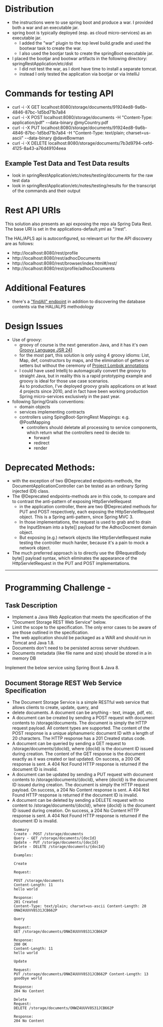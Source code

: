 # Distribution

* the instructions were to use spring boot and produce a war. I provided both a war and an executable jar. 
* spring boot is typically deployed (esp. as cloud micro-services) as an executable jar. 
   * I added the "war" plugin to the top level build.gradle and used the bootwar task to create the war. 
   * I also used the bootjar task to create the springBoot executable jar. 
* I placed the bootjar and bootwar artifacts in the following directory: springRestApplication/etc/dist
   * I did not test the war, as I dont have time to install a separate tomcat. 
   * instead I only tested the application via bootjar or via IntelliJ 

# Commands for testing API

* curl -i -X GET localhost:8080/storage/documents/91924ed8-9a6b-4846-87bc-1d5bd71b7a84
* curl -i -X POST localhost:8080/storage/documents   -H "Content-Type: application/pdf"   --data-binary @myCountry.pdf
* curl -i -X PUT localhost:8080/storage/documents/91924ed8-9a6b-4846-87bc-1d5bd71b7a84 -H "Content-Type: text/plain; charset=us-ascii"   --data-binary @daveBowman
* curl -i -X DELETE localhost:8080/storage/documents/7b3d9794-cefd-4125-8a43-a76d49104eea

## Example Test Data and Test Data results

* look in springRestApplication/etc/notes/testing/documents for the raw test data
* look in springRestApplication/etc/notes/testing/results for the transcript of the commands and their output

# Rest API URIs

This solution also presents an api exposing the repo ala Spring Data Rest. The base URI is set in the 
applications-default.yml as "/rest". 

The HAL/APLS api is autoconfigured, so relevant uri for the API discovery are as follows: 

* http://localhost:8080/rest/profile
* http://localhost:8080/rest/adhocDocuments
* http://localhost:8080/rest/browser/index.html#/rest/
* http://localhost:8080/rest/profile/adhocDocuments

# Additional Features

* there's a ["findAll" endpoint](http://localhost:8080/storage/findAll) in addition to discovering the database contents via the HAL/ALPS methodology

# Design Issues

* Use of groovy: 
   * groovy of course is the next generation Java, and it has it's own [Groovy Language JSR 241](https://jcp.org/en/jsr/detail?id=241)
   * for the most part, this solution is only using 4 groovy idioms: List, Map, def, constructors by maps, and the 
elimination of getters or setters but without the ceremony of [Project Lombok annotations](https://projectlombok.org/) 
   * I could have used Intellij to automagically convert the groovy to straight Java, but in reality this is a rapid 
prototyping example and groovy is ideal for those use case scenarios.  
As to production, I've deployed groovy grails applications on at least 4 projects since 2010, and in fact have been working production Spring micro-services 
exclusively in the past year. 
* following Spring/Grails conventions: 
   * domain objects
   * services implementing contracts
   * controllers using SpingBoot-SpringRest Mappings: e.g. @PostMapping 
      * controllers should deletate all processing to service components, which return what the controllers need to decide to: 
         * forward
         * redirect
         * render

# Deprecated Methods: 

* with the exception of two @Deprecated endpoints-methods, the DocumentApplicationController can be tested as an 
ordinary Spring injected (DI) class. 
* The  @Deprecated endpoints-methods are in this code, to compare and to contrast the anti-pattern of exposing HttpServletRequest
   * in the application controller, there are two @Deprecated methods for PUT and POST respectively, each 
exposing the HttpServletRequest object. This is a Spring anti-pattern, since Spring MVC 3. 
   * In those implementations, the request is used to grab and to drain the InputStream into a byte[] payload for the 
AdhocDocment domain object. 
   * But exposing (e.g.) network objects like HttpServletRequest make testing the controller much harder, because it's a
 pain to mock a network object. 
* The much preferred approach is to directly use the @RequestBody byte[] payload syntax, which eliminates the 
appearance of the HttpServletRequest in the PUT and POST implementations. 

-------------------------------------------------------------------------------------------
# Programming Challenge - 

## Task Description
* Implement a Java Web Application that meets the specification of the "Document Storage REST Web Service" below.
* Limit the scope to the specification. The only error cases to be aware of are those outlined in the specification.
* The web application should be packaged as a WAR and should run in Tomcat and Java 1.8.
* Documents don't need to be persisted across server shutdown.
* Documents metadata (like file name and size) should be stored in a in memory DB 

Implement the below service using Spring Boot & Java 8.

## Document Storage REST Web Service Specification
* The Document Storage Service is a simple RESTful web service that allows clients to create, update, query, and 
* delete documents. A document can be anything - text, image, pdf, etc.
* A document can be created by sending a POST request with document contents to /storage/documents. The document is simply the HTTP request payload. All content types are supported. The content of the POST response is a unique alphanumeric document ID with a length of 20 characters. The HTTP response has a 201 Created status code.
* A document can be queried by sending a GET request to /storage/documents/{docId}, where {docId} is the document ID issued during creation. The content of the GET response is the document exactly as it was created or last updated. On success, a 200 OK response is sent. A 404 Not Found HTTP response is returned if the document ID is invalid.
* A document can be updated by sending a PUT request with document contents to /storage/documents/{docId}, where {docId} is the document ID issued during creation. The document is simply the HTTP request payload. On success, a 204 No Content response is sent. A 404 Not Found HTTP response is returned if the document ID is invalid.
* A document can be deleted by sending a DELETE request with no content to /storage/documents/{docId}, where {docId} is the document ID issued during creation. On success, a 204 No Content HTTP response is sent. A 404 Not Found HTTP response is returned if the document ID is invalid.
```
    Summary
    Create - POST /storage/documents
    Query - GET /storage/documents/{docId} 
    Update - PUT /storage/documents/{docId} 
    Delete - DELETE /storage/documents/{docId}
     
    Examples:
    
    Create
    
    Request:
    
    POST /storage/documents
    Content-Length: 11
    hello world
    
    Response:
    201 Created
    Content-Type: text/plain; charset=us-ascii Content-Length: 20
    ONWZ4UUVV8S31JCB662P
    
    Query
    
    Request:
    GET /storage/documents/ONWZ4UUVV8S31JCB662P
    
    Response:
    200 OK
    Content-Length: 11
    hello world
    
    Update
    
    Request:
    PUT /storage/documents/ONWZ4UUVV8S31JCB662P Content-Length: 13
    goodbye world
    
    Response:
    204 No Content
    
    Delete
    Request:
    DELETE /storage/documents/ONWZ4UUVV8S31JCB662P
    
    Response:
    204 No Content
```


